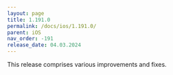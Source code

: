```yaml
---
layout: page
title: 1.191.0
permalink: /docs/ios/1.191.0/
parent: iOS
nav_order: -191
release_date: 04.03.2024
---
```


This release comprises various improvements and fixes.